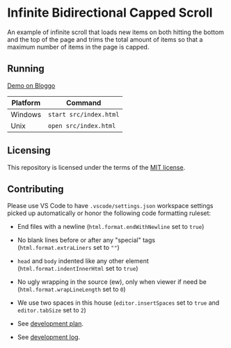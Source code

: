 # Infinite Bidirectional Capped Scroll

An example of infinite scroll that loads new items on both hitting the bottom and the top of the page
and trims the total amount of items so that a maximum number of items in the page is capped.

## Running

[Demo on Bloggo](https://bloggo.herokuapp.com/infinite-bidirectional-capped-scroll/src/index.html)

| Platform | Command                |
|----------|------------------------|
| Windows  | `start src/index.html` |
| Unix     | `open src/index.html`  |

## Licensing

This repository is licensed under the terms of the [MIT license](LICENSE.md).

## Contributing

Please use VS Code to have `.vscode/settings.json` workspace settings picked up automatically or honor the following code formatting ruleset:

- End files with a newline (`html.format.endWithNewline` set to `true`)
- No blank lines before or after any "special" tags (`html.format.extraLiners` set to `""`)
- `head` and `body` indented like any other element (`html.format.indentInnerHtml` set to `true`)
- No ugly wrapping in the source (ew), only when viewer if need be (`html.format.wrapLineLength` set to `0`)
- We use two spaces in this house (`editor.insertSpaces` set to `true` and `editor.tabSize` set to `2`)

- See [development plan](doc/tasks.md).
- See [development log](doc/notes.md).
